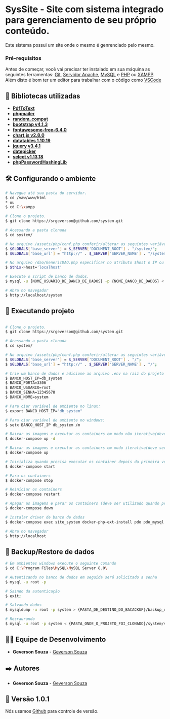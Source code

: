 # SysSite - Site com sistema integrado para gerenciamento de seu próprio conteúdo.
Este sistema possui um site onde o mesmo é genrenciado pelo mesmo.

### Pré-requisitos

Antes de começar, você vai precisar ter instalado em sua máquina as seguintes ferramentas:
[Git](https://git-scm.com), [Servidor Apache](https://httpd.apache.org/download.cgi), [MySQL](https://www.mysql.com/downloads/) e [PHP](https://www.php.net/downloads.php) ou [XAMPP](https://www.apachefriends.org/). 
Além disto é bom ter um editor para trabalhar com o código como [VSCode](https://code.visualstudio.com/)

## 🔧 Bibliotecas utilizadas

* **[PdfToText](https://www.phpclasses.org/package/9732-PHP-Extract-text-contents-from-PDF-files.html)**
* **[phpmailer](https://github.com/PHPMailer/PHPMailer)**
* **[random_compat]()**
* **[bootstrap v4.1.3](https://getbootstrap.com/)**
* **[fontawesome-free-6.4.0](https://fontawesome.com)**
* **[chart.js v2.8.0](https://www.chartjs.org)**
* **[datatables 1.10.19](https://www.datatables.net/)**
* **[jquery v3.4.1](https://jquery.com/)**
* **[datepicker](https://www.eyecon.ro/bootstrap-datepicker/)**
* **[select v1.13.18](https://developer.snapappointments.com/bootstrap-select/)**
* **[phpPasswordHashingLib](https://github.com/superandrew/phpPasswordHashingLib)**

## 🛠️ Configurando o ambiente

```bash
# Navegue até sua pasta do servidor.
$ cd /vaw/www/html
* ou
$ cd C:\xampp

# Clone o projeto.
$ git clone https://srgeverson@github.com/system.git

# Acessando a pasta clonada
$ cd system/

# No arquivo /assets/php/conf.php conferir/alterar as seguintes variáveis globais para a seguinte maneira
$ $GLOBALS['base_server'] = $_SERVER['DOCUMENT_ROOT'] . "/system/";
$ $GLOBALS['base_url'] = "http://" . $_SERVER['SERVER_NAME'] . "/system/";

# No arquivo /dao/GenericDAO.php especificar no atributo $host o IP ou nome do domínio
$ $this->host='localhost' 

# Execute o script de banco de dados.
$ mysql -u {NOME_USUÁRIO_DE_BANCO_DE_DADOS} -p {NOME_BANCO_DE_DADOS} < /system/sql/system.sql

# Abra no navegador
$ http://localhost/system

```

## 🎲 Executando projeto

```bash

# Clone o projeto.
$ git clone https://srgeverson@github.com/system.git

# Acessando a pasta clonada
$ cd system/

# No arquivo /assets/php/conf.php conferir/alterar as seguintes variáveis globais para a seguinte maneira
$ $GLOBALS['base_server'] = $_SERVER['DOCUMENT_ROOT'] . "/";
$ $GLOBALS['base_url'] = "http://" . $_SERVER['SERVER_NAME'] . "/";

# Crie um banco de dados e adicione ao arquivo .env na raiz do projeto as seguintes configurações: 
$ BANCO_HOST_IP=db_system
$ BANCO_PORTA=3306
$ BANCO_USUARIO=root
$ BANCO_SENHA=12345678
$ BANCO_NOME=system

# Para ciar variável de ambiente no linux:
$ export BANCO_HOST_IP="db_system"

# Para ciar variável de ambiente no windows:
$ setx BANCO_HOST_IP db_system /m

# Baixar as imagems e executar os containers em modo não iterativo(deve ser utilizado na primeira execução)
$ docker-compose up -d

# Baixar as imagems e executar os containers em modo iterativo(deve ser utilizado na primeira execução)
$ docker-compose up

# Inicializa quando precisa executar os container depois da primeira vez
$ docker-compose start

# Para os containers
$ docker-compose stop

# Reiniciar os containers
$ docker-compose restart

# Apagar as imagems e parar os containers (deve ser utilizado quando precisar recriar as imagens)
$ docker-compose down

# Instalar driver de banco de dados
$ docker-compose exec site_system docker-php-ext-install pdo pdo_mysql mysqli

# Abra no navegador
$ http://localhost

```

## 📃 Backup/Restore de dados

```bash
# Em ambientes windows execute o seguinte comando
$ cd C:\Program Files\MySQL\MySQL Server 8.0\

# Autenticando no banco de dados em seguida será solicitado a senha
$ mysql -u root -p

# Saindo da autenticação
$ exit;

# Salvando dados
$ mysqldump -u root -p system > {PASTA_DE_DESTINO_DO_BACACKUP}/backup_db_system.sql

# Resraurando
$ mysql -u root -p system < {PASTA_ONDE_O_PROJETO_FOI_CLONADO}/system/sql/system.sql

```

## 👨‍💻 Equipe de Desenvolvimento

* **Geverson Souza** - [Geverson Souza](https://www.linkedin.com/in/srgeverson/)
## ✒️ Autores

* **Geverson Souza** - [Geverson Souza](https://www.linkedin.com/in/srgeverson/)

## 📌 Versão 1.0.1

Nós usamos [Github](https://github.com/) para controle de versão.
